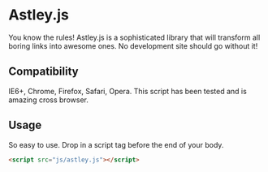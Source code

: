 Astley.js
=============
You know the rules! Astley.js is a sophisticated library that will transform all boring links into awesome ones.  No development site should go without it!

Compatibility
-------------
IE6+, Chrome, Firefox, Safari, Opera.  This script has been tested and is amazing cross browser.

Usage
-------------
So easy to use. Drop in a script tag before the end of your body.

``` html
<script src="js/astley.js"></script>
```
